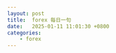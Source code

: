 ```yaml
---
layout: post
title:  forex 每日一句
date:   2025-01-11 11:01:30 +0800
categories: 
    - forex
---
```


